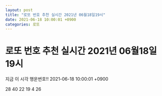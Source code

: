 ```yaml
---
layout: post
title: "로또 번호 추천 실시간 2021년 06월18일19시"
date: 2021-06-18 10:00:01 +0900
categories: 로또
---
```


# 로또 번호 추천 실시간 2021년 06월18일19시

지금 이 시각 행운번호!! 2021-06-18 10:00:01 +0900

 28  40  22  19  4  26 

